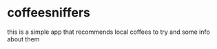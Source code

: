 # coffeesniffers
this is a simple app that recommends local coffees to try and some info about them
